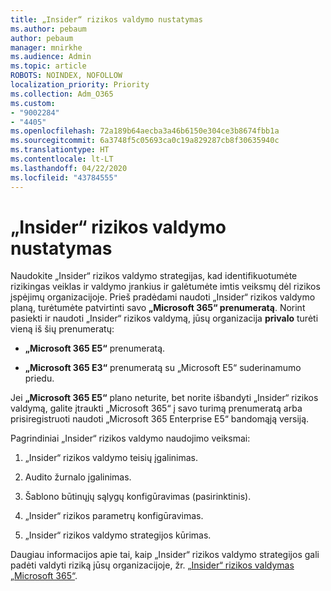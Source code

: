 ```yaml
---
title: „Insider“ rizikos valdymo nustatymas
ms.author: pebaum
author: pebaum
manager: mnirkhe
ms.audience: Admin
ms.topic: article
ROBOTS: NOINDEX, NOFOLLOW
localization_priority: Priority
ms.collection: Adm_O365
ms.custom:
- "9002284"
- "4405"
ms.openlocfilehash: 72a189b64aecba3a46b6150e304ce3b8674fbb1a
ms.sourcegitcommit: 6a3748f5c05693ca0c19a829287cb8f30635940c
ms.translationtype: HT
ms.contentlocale: lt-LT
ms.lasthandoff: 04/22/2020
ms.locfileid: "43784555"
---
```

# <a name="set-up-insider-risk-management"></a>„Insider“ rizikos valdymo nustatymas

Naudokite „Insider“ rizikos valdymo strategijas, kad identifikuotumėte rizikingas veiklas ir valdymo įrankius ir galėtumėte imtis veiksmų dėl rizikos įspėjimų organizacijoje. Prieš pradėdami naudoti „Insider“ rizikos valdymo planą, turėtumėte patvirtinti savo **„Microsoft 365“ prenumeratą**. Norint pasiekti ir naudoti „Insider“ rizikos valdymą, jūsų organizacija **privalo** turėti vieną iš šių prenumeratų:

- **„Microsoft 365 E5“** prenumeratą.

- **„Microsoft 365 E3“** prenumeratą su „Microsoft E5“ suderinamumo priedu.

Jei **„Microsoft 365 E5“** plano neturite, bet norite išbandyti „Insider“ rizikos valdymą, galite įtraukti „Microsoft 365“ į savo turimą prenumeratą arba prisiregistruoti naudoti „Microsoft 365 Enterprise E5“ bandomąją versiją.

Pagrindiniai „Insider“ rizikos valdymo naudojimo veiksmai:

1. „Insider“ rizikos valdymo teisių įgalinimas.

2. Audito žurnalo įgalinimas.

3. Šablono būtinųjų sąlygų konfigūravimas (pasirinktinis).

4. „Insider“ rizikos parametrų konfigūravimas.

5. „Insider“ rizikos valdymo strategijos kūrimas.

Daugiau informacijos apie tai, kaip „Insider“ rizikos valdymo strategijos gali padėti valdyti riziką jūsų organizacijoje, žr. [„Insider“ rizikos valdymas „Microsoft 365“](https://go.microsoft.com/fwlink/?linkid=2123907).
